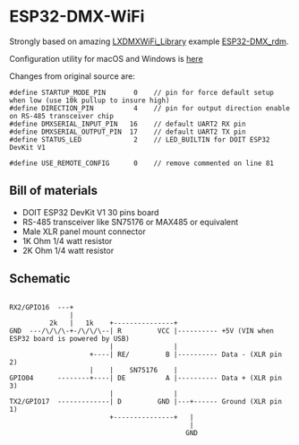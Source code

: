 # ESP32-DMX-WiFi

Strongly based on amazing [LXDMXWiFi_Library](https://github.com/claudeheintz/LXDMXWiFi_Library) example [ESP32-DMX_rdm](https://github.com/claudeheintz/LXDMXWiFi_Library/tree/master/examples/ESP32-DMX_rdm).

Configuration utility for macOS and Windows is [here](https://github.com/claudeheintz/LXDMXWiFi_Library/tree/master/examples/configuration%20utility)

Changes from original source are:
```
#define STARTUP_MODE_PIN       0    // pin for force default setup when low (use 10k pullup to insure high)
#define DIRECTION_PIN          4    // pin for output direction enable on RS-485 transceiver chip
#define DMXSERIAL_INPUT_PIN   16    // default UART2 RX pin
#define DMXSERIAL_OUTPUT_PIN  17    // default UART2 TX pin
#define STATUS_LED             2    // LED_BUILTIN for DOIT ESP32 DevKit V1

#define USE_REMOTE_CONFIG      0    // remove commented on line 81
```
## Bill of materials

- DOIT ESP32 DevKit V1 30 pins board
- RS-485 transceiver like SN75176 or MAX485 or equivalent
- Male XLR panel mount connector
- 1K Ohm 1/4 watt resistor
- 2K Ohm 1/4 watt resistor

## Schematic

```

RX2/GPIO16  ---+
               |                       
          2k   |   1k    +---------------+
GND  ---/\/\/\-+-/\/\/\--| R         VCC |---------- +5V (VIN when ESP32 board is powered by USB)
                         |               |
                    +----| RE/         B |---------- Data - (XLR pin 2)
                    |    |    SN75176    |
GPIO04      --------+----| DE          A |---------- Data + (XLR pin 3)
                         |               |
TX2/GPIO17  -------------| D         GND |---+------ Ground (XLR pin 1)
                         +---------------+   |
                                             |
                                            GND
```


